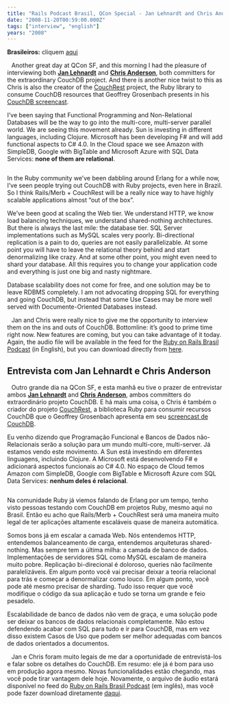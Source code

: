 ```yaml
---
title: "Rails Podcast Brasil, QCon Special - Jan Lehnardt and Chris Anderson from CouchDB"
date: "2008-11-20T00:59:00.000Z"
tags: ["interview", "english"]
years: "2008"
---
```


<p></p>
<p><strong>Brasileiros:</strong> cliquem <a href="http://www.akitaonrails.com/2008/11/20/rails-podcast-brasil-qcon-special-jan-lenhardt-and-chris-anderson-from-couchdb#jan_and_chris_couchdb">aqui</a></p>
<div style="float: left; margin: 5px"><a href="http://incubator.apache.org/couchdb/"><img src="http://s3.amazonaws.com/akitaonrails/assets/2008/11/20/couchdblogo.png" srcset="http://s3.amazonaws.com/akitaonrails/assets/2008/11/20/couchdblogo.png 2x" alt=""></a></div>
<p>Another great day at QCon SF, and this morning I had the pleasure of interviewing both <a href="http://jan.prima.de/"><strong>Jan Lehnardt</strong></a> and <a href="http://jchris.mfdz.com/posts/122"><strong>Chris Anderson</strong></a>, both committers for the extraordinary CouchDB project. And there is another nice twist to this as Chris is also the creator of the <a href="http://jchris.mfdz.com/posts/122">CouchRest</a> project, the Ruby library to consume CouchDB resources that Geoffrey Grosenbach presents in his <a href="http://peepcode.com/products/couchdb-with-rails">CouchDB screencast</a>.</p>
<p>I’ve been saying that Functional Programming and Non-Relational Databases will be the way to go into the multi-core, multi-server parallel world. We are seeing this movement already. Sun is investing in different languages, including Clojure. Microsoft has been developing F# and will add functional aspects to C# 4.0. In the Cloud space we see Amazon with SimpleDB, Google with BigTable and Microsoft Azure with <span class="caps">SQL</span> Data Services: <strong>none of them are relational</strong>.</p>
<p style="text-align: center"><img src="http://s3.amazonaws.com/akitaonrails/assets/2008/11/20/2711384975_6fd370708a.jpg" srcset="http://s3.amazonaws.com/akitaonrails/assets/2008/11/20/2711384975_6fd370708a.jpg 2x" alt=""></p>
<p>In the Ruby community we’ve been dabbling around Erlang for a while now, I’ve seen people trying out CouchDB with Ruby projects, even here in Brazil. So I think Rails/Merb + CouchRest will be a really nice way to have highly scalable applications almost “out of the box”.</p>
<p>We’ve been good at scaling the Web tier. We understand <span class="caps">HTTP</span>, we know load balancing techniques, we understand shared-nothing architectures. But there is always the last mile: the database tier. <span class="caps">SQL</span> Server implementations such as MySQL scales very poorly. Bi-directional replication is a pain to do, queries are not easily parallelizable. At some point you will have to leave the relational theory behind and start denormalizing like crazy. And at some other point, you might even need to shard your database. All this requires you to change your application code and everything is just one big and nasty nightmare.</p>
<p>Database scalability does not come for free, and one solution may be to leave <span class="caps">RDBMS</span> completely. I am not advocating dropping <span class="caps">SQL</span> for everything and going CouchDB, but instead that some Use Cases may be more well served with Documente-Oriented Databases instead.</p>
<div style="float: left; margin: 5px"><a href="/files/jan_chris_couchdb.mp3"><img src="http://s3.amazonaws.com/akitaonrails/assets/2008/11/19/podcast-icon-180x180.jpg" srcset="http://s3.amazonaws.com/akitaonrails/assets/2008/11/19/podcast-icon-180x180.jpg 2x" alt=""></a></div>
<p>Jan and Chris were really nice to give me the opportunity to interview them on the ins and outs of CouchDB. Bottomline: it’s good to prime time right now. New features are coming, but you can take advantage of it today. Again, the audio file will be available in the feed for the <a href="http://podcast.rubyonrails.pro.br/">Ruby on Rails Brasil Podcast</a> (in English), but you can download directly from <a href="/files/jan_chris_couchdb.mp3">here</a>.</p>
<p></p>
<p></p>
<p><a name="jan_and_chris_couchdb"></a></p>
<h2>Entrevista com Jan Lehnardt e Chris Anderson</h2>
<div style="float: left; margin: 5px"><a href="https://incubator.apache.org/couchdb/"><img src="https://s3.amazonaws.com/akitaonrails/assets/2008/11/20/couchdblogo.png" srcset="https://s3.amazonaws.com/akitaonrails/assets/2008/11/20/couchdblogo.png 2x" alt=""></a></div>
<p>Outro grande dia na QCon SF, e esta manhã eu tive o prazer de entrevistar ambos <a href="https://jan.prima.de/"><strong>Jan Lehnardt</strong></a> and <a href="https://jchris.mfdz.com/posts/122"><strong>Chris Anderson</strong></a>, ambos committers do extraordinário projeto CouchDB. E há mais uma coisa, o Chris é também o criador do projeto <a href="https://jchris.mfdz.com/posts/122">CouchRest</a>, a biblioteca Ruby para consumir recursos CouchDB que o Geoffrey Grosenbach apresenta em seu <a href="https://peepcode.com/products/couchdb-with-rails">screencast de CouchDB</a>.</p>
<p>Eu venho dizendo que Programação Funcional e Bancos de Dados não-Relacionais serão a solução para um mundo multi-core, multi-server. Já estamos vendo este movimento. A Sun está investindo em diferentes linguagens, incluindo Clojure. A Microsoft está desenvolvendo F# e adicionará aspectos funcionais ao C# 4.0. No espaço de Cloud temos Amazon com SimpleDB, Google com BigTable e Microsoft Azure com <span class="caps">SQL</span> Data Services: <strong>nenhum deles é relacional</strong>.</p>
<p style="text-align: center"><img src="https://s3.amazonaws.com/akitaonrails/assets/2008/11/20/2711384975_6fd370708a.jpg" srcset="https://s3.amazonaws.com/akitaonrails/assets/2008/11/20/2711384975_6fd370708a.jpg 2x" alt=""></p>
<p>Na comunidade Ruby já viemos falando de Erlang por um tempo, tenho visto pessoas testando com CouchDB em projetos Ruby, mesmo aqui no Brasil. Então eu acho que Rails/Merb + CouchRest será uma maneira muito legal de ter aplicações altamente escaláveis quase de maneira automática.</p>
<p>Somos bons já em escalar a camada Web. Nós entendemos <span class="caps">HTTP</span>, entendemos balanceamento de carga, entendemos arquiteturas shared-nothing. Mas sempre tem a última milha: a camada de banco de dados. Implementações de servidores <span class="caps">SQL</span> como MySQL escalam de maneira muito pobre. Replicação bi-direcional é doloroso, queries não facilmente paralelizáveis. Em algum ponto você vai precisar deixar a teoria relacional para trás e começar a denormalizar como louco. Em algum ponto, você pode até mesmo precisar de sharding. Tudo isso requer que você modifique o código da sua aplicação e tudo se torna um grande e feio pesadelo.</p>
<p>Escalabilidade de banco de dados não vem de graça, e uma solução pode ser deixar os bancos de dados relacionais completamente. Não estou defendendo acabar com <span class="caps">SQL</span> para tudo e ir para CouchDB, mas em vez disso existem Casos de Uso que podem ser melhor adequadas com bancos de dados orientados a documentos.</p>
<div style="float: left; margin: 5px"><a href="/files/jan_chris_couchdb.mp3"><img src="https://s3.amazonaws.com/akitaonrails/assets/2008/11/19/podcast-icon-180x180.jpg" srcset="https://s3.amazonaws.com/akitaonrails/assets/2008/11/19/podcast-icon-180x180.jpg 2x" alt=""></a></div>
<p>Jan e Chris foram muito legais de me dar a oportunidade de entrevistá-los e falar sobre os detalhes do CouchDB. Em resumo: ele já é bom para uso em produção agora mesmo. Novas funcionalidades estão chegando, mas você pode tirar vantagem dele hoje. Novamente, o arquivo de áudio estará disponível no feed do <a href="https://podcast.rubyonrails.pro.br/">Ruby on Rails Brasil Podcast</a> (em inglês), mas você pode fazer download diretamente <a href="/files/jan_chris_couchdb.mp3">daqui</a>.</p>
<p></p>